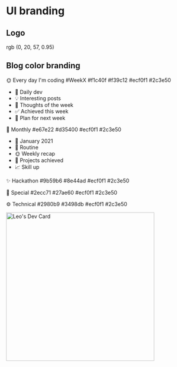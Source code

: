 # UI branding

## Logo
rgb (0, 20, 57, 0.95)

## Blog color branding
🌞 Every day I'm coding #WeekX
#f1c40f
#f39c12
#ecf0f1
#2c3e50
- 📰 Daily dev
- 💡 Interesting posts
- 💭 Thoughts of the week
- ✅ Achieved this week
- 📅 Plan for next week

📆 Monthly
#e67e22
#d35400
#ecf0f1
#2c3e50
- 📰 January 2021
- 📌 Routine
- 🌞 Weekly recap
- 💼 Projects achieved
- 📈 Skill up

✨ Hackathon
#9b59b6
#8e44ad
#ecf0f1
#2c3e50

🚀 Special
#2ecc71
#27ae60
#ecf0f1
#2c3e50

⚙ Technical
#2980b9
#3498db
#ecf0f1
#2c3e50


<!--START_SECTION:daily.dev-->
<a href="https://app.daily.dev/leopaul29"><img src="https://api.daily.dev/devcards/fc72ad77092344529ac460ce1eec3eef.png?r=t5d" width="400" alt="Leo's Dev Card"/></a>
<!--END_SECTION:daily.dev-->
